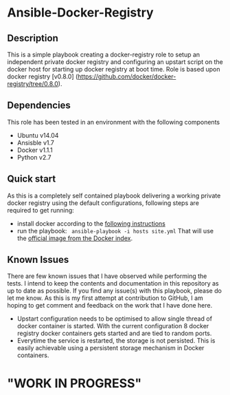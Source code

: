 # Ansible-Docker-Registry
## Description
This is a simple playbook creating a docker-registry role to setup an independent private docker registry and configuring an upstart script on the docker host for starting up docker registry at boot time. 
Role is based upon docker registry [v0.8.0] (https://github.com/docker/docker-registry/tree/0.8.0). 

## Dependencies
This role has been tested in an environment with the following components
 * Ubuntu v14.04
 * Ansisble v1.7
 * Docker v1.1.1
 * Python v2.7

## Quick start
As this is a completely self contained playbook delivering a working private docker registry using the default configurations,
following steps are required to get running:
*  install docker according to the [following instructions](http://docs.docker.io/installation/#installation)
*  run the playbook: ` ansible-playbook -i hosts site.yml`
That will use the
[official image from the Docker index](https://index.docker.io/_/registry/).

## Known Issues
There are few known issues that I have observed while performing the tests. I intend to keep the contents and documentation in this repository as up to date as possible. If you find any issue(s) with this playbook, please do let me know. As this is my first attempt at contribution to GitHub, I am hoping to get comment and feedback on the work that I have done here.

 * Upstart configuration needs to be optimised to allow single thread of docker container is started. With the current configuration 8 docker registry docker containers gets started and are tied to random ports.
 * Everytime the service is restarted, the storage is not persisted. This is easily achievable using a persistent storage mechanism in Docker containers. 

"WORK IN PROGRESS"
===============
